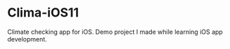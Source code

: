 # Clima-iOS11

Climate checking app for iOS.
Demo project I made while learning iOS app development.
